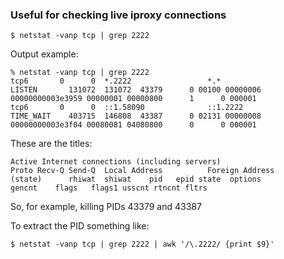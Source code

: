 ### Useful for checking live iproxy connections
```
$ netstat -vanp tcp | grep 2222
```

Output example: 
```
% netstat -vanp tcp | grep 2222
tcp6       0      0  *.2222                 *.*                    LISTEN       131072  131072  43379      0 00100 00000006 00000000003e3959 00000001 00000800      1      0 000001
tcp6       0      0  ::1.58090              ::1.2222               TIME_WAIT    403715  146808  43387      0 02131 00000008 00000000003e3f04 00080081 04080800      0      0 000001
```

These are the titles:
```
Active Internet connections (including servers)
Proto Recv-Q Send-Q  Local Address          Foreign Address        (state)      rhiwat  shiwat    pid   epid state  options           gencnt    flags   flags1 usscnt rtncnt fltrs
```

So, for example, killing PIDs 43379 and 43387

To extract the PID something like:
```
$ netstat -vanp tcp | grep 2222 | awk '/\.2222/ {print $9}'
```
